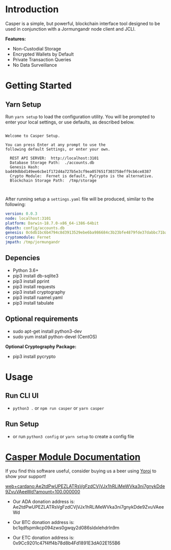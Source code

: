 # Introduction

Casper is a simple, but powerful, blockchain interface tool designed to be used in conjunction with a Jormungandr node client and JCLI.  

**Features:**
* Non-Custodial Storage
* Encrypted Wallets by Default
* Private Transaction Queries
* No Data Surveillance

# Getting Started

## Yarn Setup

Run `yarn setup` to load the configuration utility.  You will be prompted to enter your local settings, or use defaults, as described below.


```ascii

Welcome to Casper Setup.

You can press Enter at any prompt to use the
following default Settings, or enter your own.

  REST API SERVER:  http://localhost:3101
  Database Storage Path:  ./accounts.db
  Genesis Hash:  bad49dbbd149ee6cbe1f172d4a727b5e3cf9ea057651f303758eff9cb6ce8387
  Crypto Module:  Fernet is default, PyCrypto is the alternative.
  Blockchain Storage Path:  /tmp/storage



```

After running setup a `settings.yaml` file will be produced, similar to the following:


```yaml
version: 0.0.3
node: localhost:3101
platform: Darwin-18.7.0-x86_64-i386-64bit
dbpath: config/accounts.db
genesis: 0c6db1bc6b4794c8d3913529ebe6ba986684c3b23bfe4879fde37dabbc71ba93
cryptomodule: Fernet
jmpath: /tmp/jormungandr
```
## Depencies
* Python 3.6+
* pip3 install db-sqlite3
* pip3 install pprint
* pip3 install requests
* pip3 install cryptography
* pip3 install ruamel.yaml
* pip3 install tabulate

## Optional requirements
* sudo apt-get install python3-dev
* sudo yum install python-devel (CentOS)

**Optional Cryptography Package:**
* pip3 install pycrypto

# Usage

## Run CLI UI
* `python3 .` or `npm run casper` or `yarn casper`

## Run Setup
* or run `python3 config` or `yarn setup` to create a config file

# [Casper Module Documentation](casper.md)


If you find this software useful, consider buying us a beer using [Yoroi](web+cardano:Ae2tdPwUPEZLATRsVgFzdCVjVJx1hRLiMeWVka3ni7gnykDde9ZvuVAeeWd?amount=100.000000) to show your support!

<web+cardano:Ae2tdPwUPEZLATRsVgFzdCVjVJx1hRLiMeWVka3ni7gnykDde9ZvuVAeeWd?amount=100.000000>


* Our ADA donation address is: Ae2tdPwUPEZLATRsVgFzdCVjVJx1hRLiMeWVka3ni7gnykDde9ZvuVAeeWd

* Our BTC donation address is: bc1qdfspmlkcp094zws0gwqy2d086sldxlehdrln9m

* Our ETC donation address is: 0x9Cc9201c47f4ff4b78d8b4Fd1891E3dA02E155B6


